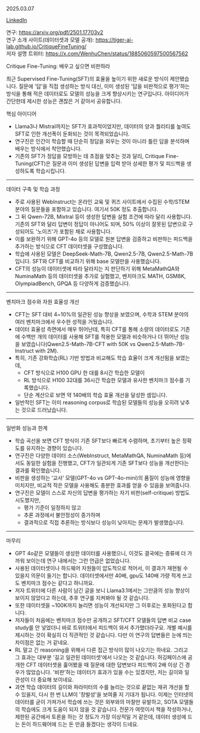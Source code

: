 2025.03.07

[LinkedIn](https://www.linkedin.com/posts/byeongheon-lee-2b83aa222_critique-fine-tuning-%EB%B0%B0%EC%9A%B0%EA%B3%A0-%EC%8B%B6%EC%9C%BC%EB%A9%B4-%EB%B9%84%ED%8C%90%ED%95%98%EB%9D%BC-%EC%B5%9C%EA%B7%BC-supervised-activity-7303617597923581952-yydw?utm_source=share&utm_medium=member_desktop&rcm=ACoAADfxcywBkH2Mi2-YPZm7jSZERa3dQ2_DDEY)

연구: https://arxiv.org/pdf/2501.17703v2  
연구 소개 사이트(데이터셋과 모델 공개): https://tiger-ai-lab.github.io/CritiqueFineTuning/  
저자 설명 트위터: https://x.com/WenhuChen/status/1885060597500567562  

Critique Fine-Tuning: 배우고 싶으면 비판하라

최근 Supervised Fine-Tuning(SFT)의 효율을 높이기 위한 새로운 방식이 제안됐습니다. 질문에 '답'을 직접 생성하는 방식 대신, 이미 생성된 '답을 비판적으로 평가'하는 방식을 통해 적은 데이터로도 모델의 성능을 크게 향상시키는 연구입니다. 아이디어가 간단한데 제시한 성능은 괜찮은 거 같아서 공유합니다.

 핵심 아이디어
 
 - Llama3나 Mistral까지는 SFT가 효과적이었지만, 데이터의 양과 퀄리티를 높여도 SFT로 인한 개선폭이 둔화되는 것이 목격되었습니다.
 - 연구진은 인간이 학습할 때 단순히 정답을 외우는 것이 아니라 틀린 답을 분석하며 배우는 방식에서 착안했습니다.
- 기존의 SFT가 정답을 모방하는 데 초점을 맞추는 것과 달리, Critique Fine-Tuning(CFT)은 질문과 이미 생성된 답변을 입력 받아 상세한 평가 및 피드백을 생성하도록 학습시킵니다.


---

 데이터 구축 및 학습 과정

- 주로 사용된 WebInstruct는 온라인 교육 및 퀴즈 사이트에서 수집된 수학/STEM 분야의 질문들을 포함하고 있습니다. 여기서 50K 정도 추출합니다. 
- 그 뒤 Qwen-72B, Mixtral 등이 생성한 답변을 실험 조건에 따라 달리 사용합니다. 기존의 SFT와 달리 답변이 정답이 아니어도 되며, 50% 이상이 잘못된 답변으로 구성되어도 '노이즈'가 포함된 채로 사용합니다. 
- 이를 보완하기 위해 GPT-4o 등의 모델로 원본 답변을 검증하고 비판하는 피드백을 추가하는 방식으로 CFT 데이터셋을 구성했습니다. 
- 학습에 사용된 모델은 DeepSeek-Math-7B, Qwen2.5-7B, Qwen2.5-Math-7B 입니다. SFT와 CFT를 비교하기 위해 base 모델만을 사용했습니다.
- CFT의 성능이 데이터셋에 따라 달라지는 지 판단하기 위해 MetaMathQA와 NuminaMath 등의 데이터셋을 추가로 실험했고, 벤치마크도 MATH, GSM8K, OlympiadBench, GPQA 등 다양하게 검증했습니다.

---

벤치마크 점수와 자원 효율성 개선

- CFT는 SFT 대비 4~10%의 일관된 성능 향상을 보였으며, 수학과 STEM 분야의 여러 벤치마크에서 우수한 성적을 거뒀습니다.
- 데이터 효율성 측면에서 매우 뛰어난데, 특히 CFT를 통해 소량의 데이터로도 기존에 수백만 개의 데이터를 사용해 SFT를 적용한 모델과 비슷하거나 더 뛰어난 성능을 보였습니다(Qwen2.5-Math-7B-CFT with 50K vs Qwen2.5-Math-7B-Instruct with 2M).
- 특히, 기존 강화학습(RL) 기반 방법과 비교해도 학습 효율이 크게 개선됨을 보였는데,
    - CFT 방식으로 H100 GPU 한 대를 8시간 학습한 모델이
    - RL 방식으로 H100 32대를 36시간 학습한 모델과 유사한 벤치마크 점수를 기록했습니다.
    - 단순 계산으로 보면 약 140배의 학습 효율 개선을 달성한 셈입니다.
- 일반적인 SFT는 이미 reasoning corpus로 학습된 모델들의 성능을 오히려 낮추는 것으로 드러났습니다. 

---

일반화 성능과 한계

- 학습 곡선을 보면 CFT 방식이 기존 SFT보다 빠르게 수렴하며, 초기부터 높은 정확도를 유지하는 경향이 있습니다.
- 연구진은 다양한 데이터 소스(WebInstruct, MetaMathQA, NuminaMath 등)에서도 동일한 실험을 진행했고, CFT가 일관되게 기존 SFT보다 성능을 개선한다는 결과를 확인했습니다. 
- 비판을 생성하는 ‘교사’ 모델(GPT-4o vs GPT-4o-mini)의 품질이 성능에 영향을 미치지만, 비교적 작은 모델을 사용해도 충분한 효과를 얻을 수 있음을 보여줍니다.
- 연구진은 모델이 스스로 자신의 답변을 평가하는 자기 비판(self-critique) 방법도 시도했지만,
    - 평가 기준이 일정하지 않고
    - 추론 과정에서 불안정성이 증가하며
    - 결과적으로 직접 추론하는 방식보다 성능이 낮아지는 문제가 발생했습니다.

---

마무리

- GPT 4o같은 모델들이 생성한 데이터를 사용했으니, 이것도 결국에는 증류에 더 가까워 보이는데 연구 내에서는 그런 언급은 없었습니다.
- 사용된 데이터셋이나 하드웨어 자원들이 압도적으로 적어서, 이 결과가 재현될 수 있을지 의문이 들기는 합니다. 데이터셋에서만 40배, gpu도 140배 가량 적게 쓰고도 벤치마크 점수는 같다고 하니까요.
- 저자 트위터에 다른 사람이 남긴 글을 보니 Llama3.1에서는 그만큼의 성능 향상이 보이지 않았다고 하는데, 추후 연구를 지켜봐야 될 것 같습니다.
- 또한 데이터셋을 ~100K까지 늘리면 성능이 개선되지만 그 이후로는 포화된다고 합니다.
- 저자들이 처음에는 벤치마크 점수만 공개하고 SFT/CFT 모델들의 답변 비교 case study를 안 넣었더니 바로 트위터에서 피드백이 와서 추가했더라구요. 개별 예시를 제시하는 것이 확실히 더 직관적인 것 같습니다. 다만 이 연구의 답변들은 눈에 띄는 차이점은 없는 거 같네요. 
- RL 말고 긴 reasoning을 위해서 다른 접근 방식이 많이 나오기는 하네요. 그리고 그 효과는 대부분 '길고 일관된 데이터셋'에서 나오는 것 같습니다. 허깅페이스에 공개한 CFT 데이터셋을 훑어봤을 때 질문에 대한 답변보다 피드백이 2배 이상 긴 경우가 많았습니다. '비판'하는 데이터가 효과가 있을 수는 있겠지만, 저는 길이와 일관성이 더 중요해 보이네요.
- 과연 학습 데이터의 길이와 파라미터의 수를 늘리는 것으로 끝없는 재귀 개선을 할 수 있을지, 다시 한 번 LLM이 '창발성'을 보여줄 지 기대가 됩니다. 이제는 인터넷의 데이터를 굳이 가져가서 학습에 쓰는 것은 외부와의 마찰만 유발하고, SOTA 모델들의 학습에도 크게 도움이 되지 않을 것 같습니다. 전문가 여럿이서 책을 작성하거나, 제한된 공간에서  토론을 하는 것 정도가 가장 이상적일 거 같은데, 데이터 생성에 드는 돈이 하드웨어에 드는 돈 만큼 들겠다는 생각이 드네요.